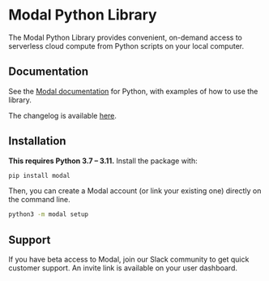 # Modal Python Library

The Modal Python Library provides convenient, on-demand access to serverless
cloud compute from Python scripts on your local computer.

## Documentation

See the [Modal documentation](http://modal.com/docs) for Python, with examples
of how to use the library.

The changelog is available [here](CHANGELOG.md).

## Installation

**This requires Python 3.7 – 3.11.** Install the package with:

```bash
pip install modal
```

Then, you can create a Modal account (or link your existing one) directly on the
command line.

```bash
python3 -m modal setup
```

## Support

If you have beta access to Modal, join our Slack community to get quick customer
support. An invite link is available on your user dashboard.
